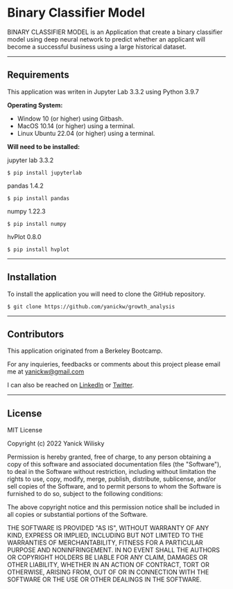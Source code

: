 # Binary Classifier Model
BINARY CLASSIFIER MODEL is an Application that create a binary classifier model using deep neural network to predict whether an applicant will become a successful business using a large historical dataset.

---

## Requirements
This application was writen in Jupyter Lab 3.3.2 using Python 3.9.7

**Operating System:**

- Window 10 (or higher) using Gitbash.
- MacOS 10.14 (or higher) using a terminal.
- Linux Ubuntu 22.04 (or higher) using a terminal.

**Will need to be installed:**

jupyter lab 3.3.2
```
$ pip install jupyterlab
```

pandas 1.4.2
```
$ pip install pandas
```

numpy 1.22.3
```
$ pip install numpy
```

hvPlot 0.8.0
```
$ pip install hvplot
```

---

## Installation
To install the application you will need to clone the GitHub repository.
```
$ git clone https://github.com/yanickw/growth_analysis
```
---


## Contributors
This application originated from a Berkeley Bootcamp.

For any inquieries, feedbacks or comments about this project please email me at  [yanickw@gmail.com](mailto:yanickw@gmail.com)

I can also be reached on  [LinkedIn](https://www.linkedin.com/in/yanickwilisky/)  or  [Twitter](https://twitter.com/yanickwilisky).

---

## License

MIT License

Copyright (c) 2022 Yanick Wilisky

Permission is hereby granted, free of charge, to any person obtaining a copy of this software and associated documentation files (the "Software"), to deal in the Software without restriction, including without limitation the rights to use, copy, modify, merge, publish, distribute, sublicense, and/or sell copies of the Software, and to permit persons to whom the Software is furnished to do so, subject to the following conditions:

The above copyright notice and this permission notice shall be included in all copies or substantial portions of the Software.

THE SOFTWARE IS PROVIDED "AS IS", WITHOUT WARRANTY OF ANY KIND, EXPRESS OR IMPLIED, INCLUDING BUT NOT LIMITED TO THE WARRANTIES OF MERCHANTABILITY, FITNESS FOR A PARTICULAR PURPOSE AND NONINFRINGEMENT. IN NO EVENT SHALL THE AUTHORS OR COPYRIGHT HOLDERS BE LIABLE FOR ANY CLAIM, DAMAGES OR OTHER LIABILITY, WHETHER IN AN ACTION OF CONTRACT, TORT OR OTHERWISE, ARISING FROM, OUT OF OR IN CONNECTION WITH THE SOFTWARE OR THE USE OR OTHER DEALINGS IN THE SOFTWARE.